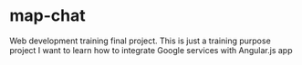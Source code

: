 map-chat
========

Web development training final project. This is just a training purpose project I want to
learn how to integrate Google services with Angular.js app
